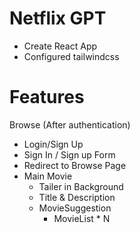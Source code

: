 # Netflix GPT

- Create React App
- Configured tailwindcss

# Features

Browse (After authentication)

- Login/Sign Up
- Sign In / Sign up Form
- Redirect to Browse Page
- Main Movie
  - Tailer in Background
  - Title & Description
  - MovieSuggestion
    - MovieList \* N
